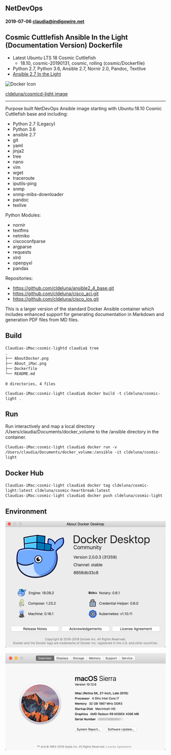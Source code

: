 ## NetDevOps
#### 2019-07-06 claudia@indigowire.net

## Cosmic Cuttlefish Ansible In the Light (Documentation Version) Dockerfile
 - Latest Ubuntu LTS 18 Cosmic Cuttlefish
 	* 18.10, cosmic-20190131, cosmic, rolling (cosmic/Dockerfile)
 - Python 2.7, Python 3.6, Ansible 2.7, Nornir 2.0, Pandoc, Textlive
 - [Ansible 2.7 In the Light]( https://github.com/ansible/ansible/blob/stable-2.7/changelogs/CHANGELOG-v2.7.rst)
  

![Docker Icon](https://encrypted-tbn0.gstatic.com/images?q=tbn:ANd9GcSWmA-f2WW29z9uI8XXgshto0EjIOUqWwrRPBnpkaeQbOpFZRuW)

[cldeluna/cosmicd-light image](https://hub.docker.com/r/cldeluna/cosmic-lightd) 
  
------


Purpose built NetDevOps Ansible image starting with Ubuntu:18.10 Cosmic Cuttlefish base and including:
- Python 2.7 (Legacy)
- Python 3.6
- ansible 2.7
- git
- yaml
- jinja2
- tree
- nano
- vim
- wget
- traceroute
- iputils-ping
- snmp
- snmp-mibs-downloader
- pandoc
- texlive

Python Modules:
- nornir
- textfms
- netmiko
- ciscoconfparse
- argparse 
- requests
- xlrd
- openpyxl
- pandas

Repositories:
- https://github.com/cldeluna/ansible2_4_base.git
- https://github.com/cldeluna/cisco_aci.git
- https://github.com/cldeluna/cisco_ios.git


This is a larger version of the standard Docker Ansible container which includes enhanced support for generating documentation in Markdown and generation PDF files from MD files.


## Build

```
Claudias-iMac:cosmic-lightd claudia$ tree
.
├── AboutDocker.png
├── About_iMac.png
├── Dockerfile
└── README.md

0 directories, 4 files
```

```
Claudias-iMac:cosmic-light claudia$ docker build -t cldeluna/cosmic-light .
```

## Run

Run interactively and map a local directory /Users/claudia/Documents/docker_volume to the /ansible directory in the container.
```
Claudias-iMac:cosmic-light claudia$ docker run -v  /Users/claudia/Documents/docker_volume:/ansible -it cldeluna/cosmic-light
```

## Docker Hub

```
Claudias-iMac:cosmic-light claudia$ docker tag cldeluna/cosmic-light:latest cldeluna/cosmic-heartbreak:latest
Claudias-iMac:cosmic-light claudia$ docker push cldeluna/cosmic-light
```

## Environment

![About Docker](AboutDocker.png)

![About Docker](About_iMac.png)


